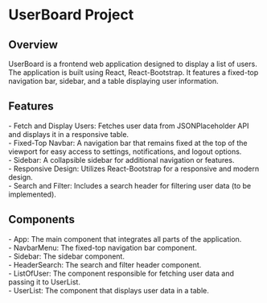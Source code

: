 <h1>UserBoard Project</h1>

<h2>Overview</h2>
UserBoard is a frontend web application designed to display a list of users. The application is built using React, React-Bootstrap. It features a fixed-top navigation bar, sidebar, and a table displaying user information.

<h2>Features</h2>
- Fetch and Display Users: Fetches user data from JSONPlaceholder API and displays it in a responsive table.<br />
- Fixed-Top Navbar: A navigation bar that remains fixed at the top of the viewport for easy access to settings, notifications, and logout options.<br />
- Sidebar: A collapsible sidebar for additional navigation or features.<br />
- Responsive Design: Utilizes React-Bootstrap for a responsive and modern design.<br />
- Search and Filter: Includes a search header for filtering user data (to be implemented).<br />

<h2>Components</h2>
- App: The main component that integrates all parts of the application.<br />
- NavbarMenu: The fixed-top navigation bar component.<br />
- Sidebar: The sidebar component.<br />
- HeaderSearch: The search and filter header component.<br />
- ListOfUser: The component responsible for fetching user data and passing it to UserList.<br />
- UserList: The component that displays user data in a table.


